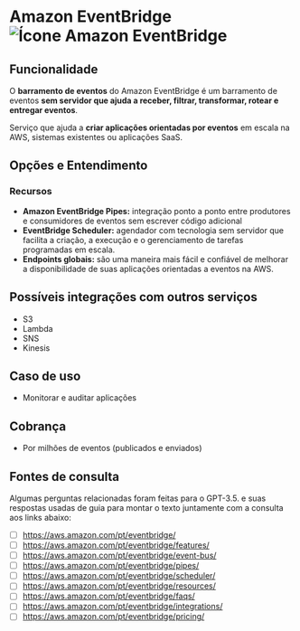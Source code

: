 # Amazon EventBridge ![Ícone Amazon EventBridge](https://icon.icepanel.io/AWS/svg/App-Integration/EventBridge.svg)
 
## Funcionalidade  
O  **barramento de eventos**  do Amazon EventBridge é um barramento de eventos  **sem servidor que ajuda a receber, filtrar, transformar, rotear e entregar eventos**.

Serviço que ajuda a  **criar aplicações orientadas por eventos**  em escala na AWS, sistemas existentes ou aplicações SaaS.


## Opções e Entendimento  
### Recursos
 - **Amazon EventBridge Pipes:**  integração ponto a ponto entre produtores e consumidores de eventos sem escrever código adicional
 - **EventBridge Scheduler:**  agendador com tecnologia sem servidor que facilita a criação, a execução e o gerenciamento de tarefas programadas em escala.
 - **Endpoints globais:**  são uma maneira mais fácil e confiável de melhorar a disponibilidade de suas aplicações orientadas a eventos na AWS.


## Possíveis integrações com outros serviços  
-   S3
-   Lambda
-   SNS
-   Kinesis


## Caso de uso  
-   Monitorar e auditar aplicações


## Cobrança  
-   Por milhões de eventos (publicados e enviados)


## Fontes de consulta
Algumas perguntas relacionadas foram feitas para o GPT-3.5. e suas respostas usadas de guia para montar o texto juntamente com a consulta aos links abaixo:
- [ ] https://aws.amazon.com/pt/eventbridge/
- [ ] https://aws.amazon.com/pt/eventbridge/features/
- [ ] https://aws.amazon.com/pt/eventbridge/event-bus/
- [ ] https://aws.amazon.com/pt/eventbridge/pipes/
- [ ] https://aws.amazon.com/pt/eventbridge/scheduler/
- [ ] https://aws.amazon.com/pt/eventbridge/resources/
- [ ] https://aws.amazon.com/pt/eventbridge/faqs/
- [ ] https://aws.amazon.com/pt/eventbridge/integrations/
- [ ] https://aws.amazon.com/pt/eventbridge/pricing/